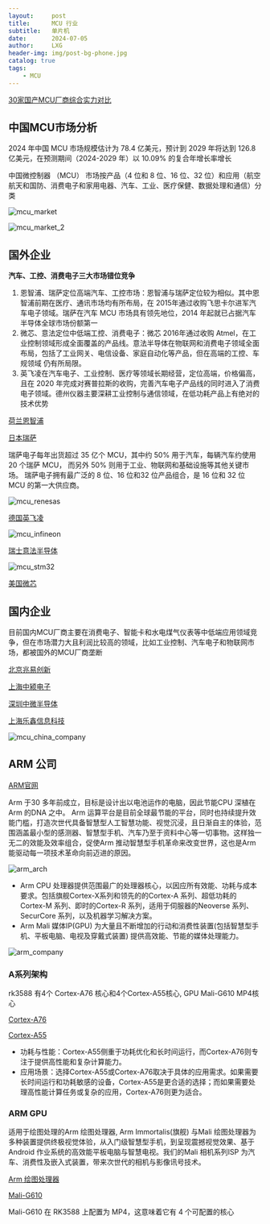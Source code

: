 ```yaml
---
layout:     post
title:      MCU 行业
subtitle:   单片机
date:       2024-07-05
author:     LXG
header-img: img/post-bg-phone.jpg
catalog: true
tags:
    - MCU
---
```


[30家国产MCU厂商综合实力对比](https://www.mcu.com.cn/about-media/161.html)

## 中国MCU市场分析

2024 年中国 MCU 市场规模估计为 78.4 亿美元，预计到 2029 年将达到 126.8 亿美元，在预测期间（2024-2029 年）以 10.09% 的复合年增长率增长

中国微控制器 （MCU） 市场按产品（4 位和 8 位、16 位、32 位）和应用（航空航天和国防、消费电子和家用电器、汽车、工业、医疗保健、数据处理和通信）分类

![mcu_market](/images/iresearch/mcu_market.png)

![mcu_market_2](/images/iresearch/mcu_market_2.png)

## 国外企业

**汽车、工控、消费电子三大市场错位竞争**

1. 恩智浦、瑞萨定位高端汽车、工控市场：恩智浦与瑞萨定位较为相似。其中恩智浦前期在医疗、通讯市场均有所布局，在 2015年通过收购飞思卡尔进军汽车电子领域。瑞萨在汽车 MCU 市场具有领先地位，2014 年起就已占据汽车半导体全球市场份额第一
2. 微芯、意法定位中低端工控、消费电子：微芯 2016年通过收购 Atmel，在工业控制领域形成全面覆盖的产品线。意法半导体在物联网和消费电子领域全面布局，包括了工业网关、电信设备、家庭自动化等产品，但在高端的工控、车规领域
仍有所局限。
3. 英飞凌在汽车电子、工业控制、医疗等领域长期经营，定位高端，价格偏高，且在 2020 年完成对赛普拉斯的收购，完善汽车电子产品线的同时进入了消费电子领域。德州仪器主要深耕工业控制与通信领域，在低功耗产品上有绝对的技术优势

[荷兰恩智浦](https://www.nxp.com.cn/products/processors-and-microcontrollers:MICROCONTROLLERS-AND-PROCESSORS#/)

[日本瑞萨](https://www.renesas.cn/cn/zh/products/microcontrollers-microprocessors)

瑞萨电子每年出货超过 35 亿个 MCU，其中约 50% 用于汽车，每辆汽车约使用 20 个瑞萨 MCU， 而另外 50% 则用于工业、物联网和基础设施等其他关键市场。
瑞萨电子拥有最广泛的 8 位、16 位和32 位产品组合，是 16 位和 32 位MCU 的第一大供应商。

![mcu_renesas](/images/iresearch/mcu_renesas.png)

[德国英飞凌](https://www.infineon.com/cms/cn/product/microcontroller/)

![mcu_infineon](/images/iresearch/mcu_infineon.png)

[瑞士意法半导体](https://www.st.com.cn/zh/secure-mcus/st32-arm-core.html)

![mcu_stm32](/images/iresearch/mcu_stm32.png)

[美国微芯](https://www.microchip.com/en-us/products/microcontrollers-and-microprocessors)

## 国内企业

目前国内MCU厂商主要在消费电子、智能卡和水电煤气仪表等中低端应用领域竞争，但在市场潜力大且利润比较高的领域，比如工业控制、汽车电子和物联网市场，都被国外的MCU厂商垄断

[北京兆易创新](https://www.gigadevice.com.cn/product/mcu)

[上海中颍电子](https://www.sinowealth.com/homes)

[深圳中微半导体](https://www.mcu.com.cn/Product/99/pids/_14.html)

[上海乐鑫信息科技](https://www.espressif.com/zh-hans)

![mcu_china_company](/images/iresearch/mcu_china_company.png)

## ARM 公司

[ARM官网](https://www.arm.com/zh-TW/company)

Arm 于30 多年前成立，目标是设计出以电池运作的电脑，因此节能CPU 深植在Arm 的DNA 之中。 Arm 运算平台是目前全球最节能的平台，同时也持续提升效能门槛，打造次世代具备智慧型人工智慧功能、视觉沉浸，且日渐自主的体验，范围涵盖最小型的感测器、智慧型手机、汽车乃至于资料中心等一切事物。这样独一无二的效能及效率组合，促使Arm 推动智慧型手机革命来改变世界，这也是Arm 能驱动每一项技术革命向前迈进的原因。

![arm_arch](/images/iresearch/arm_arch.png)

* Arm CPU 处理器提供范围最广的处理器核心，以因应所有效能、功耗与成本要求。包括旗舰Cortex-X系列和领先的的Cortex-A 系列、超低功耗的Cortex-M 系列、即时的Cortex-R 系列，适用于伺服器的Neoverse 系列、SecurCore 系列，以及机器学习解决方案。
* Arm Mali 媒体IP(GPU) 为大量且不断增加的行动和消费性装置(包括智慧型手机、平板电脑、电视及穿戴式装置) 提供高效能、节能的媒体处理能力。

![arm_company](/images/iresearch/arm_company.png)

### A系列架构

rk3588 有4个 Cortex-A76 核心和4个Cortex-A55核心, GPU Mali-G610 MP4核心

[Cortex-A76](https://www.arm.com/zh-TW/products/silicon-ip-cpu/cortex-a/cortex-a76)

[Cortex-A55](https://www.arm.com/zh-TW/products/silicon-ip-cpu/cortex-a/cortex-a55)

* 功耗与性能：Cortex-A55侧重于功耗优化和长时间运行，而Cortex-A76则专注于提供高性能和复杂计算能力。
* 应用场景：选择Cortex-A55或Cortex-A76取决于具体的应用需求。如果需要长时间运行和功耗敏感的设备，Cortex-A55是更合适的选择；而如果需要处理高性能计算任务或复杂的应用，Cortex-A76则更为适合。

### ARM GPU

适用于绘图处理的Arm 绘图处理器, Arm Immortalis(旗舰) 与Mali 绘图处理器为多种装置提供终极视觉体验，从入门级智慧型手机，到呈现震撼视觉效果、基于Android 作业系统的高效能平板电脑与智慧电视。我们的Mali 相机系列ISP 为汽车、消费性及嵌入式装置，带来次世代的相机与影像讯号技术。

[Arm 绘图处理器](https://www.arm.com/zh-TW/products/silicon-ip-multimedia)

[Mali-G610](https://www.arm.com/zh-TW/products/silicon-ip-multimedia/gpu/mali-g610)

Mali-G610 在 RK3588 上配置为 MP4，这意味着它有 4 个可配置的核心





































